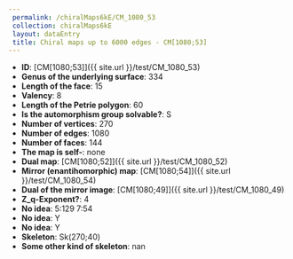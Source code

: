 ```yaml
--- 
 permalink: /chiralMaps6kE/CM_1080_53 
 collection: chiralMaps6kE
 layout: dataEntry
 title: Chiral maps up to 6000 edges - CM[1080;53]
---
```


- **ID**: [CM[1080;53]]({{ site.url }}/test/CM_1080_53)
- **Genus of the underlying surface**: 334
- **Length of the face**: 15
- **Valency**: 8
- **Length of the Petrie polygon**: 60
- **Is the automorphism group solvable?**: S
- **Number of vertices**: 270
- **Number of edges**: 1080
- **Number of faces**: 144
- **The map is self-**: none
- **Dual map**: [CM[1080;52]]({{ site.url }}/test/CM_1080_52)
- **Mirror (enantihomorphic) map**: [CM[1080;54]]({{ site.url }}/test/CM_1080_54)
- **Dual of the mirror image**: [CM[1080;49]]({{ site.url }}/test/CM_1080_49)
- **Z_q-Exponent?**: 4
- **No idea**:  5:129 7:54
- **No idea**: Y
- **No idea**: Y
- **Skeleton**: Sk(270;40)
- **Some other kind of skeleton**: nan
